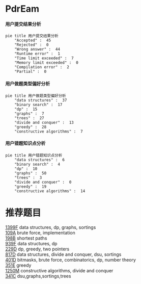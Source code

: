 # PdrEam

<!-- tabs:start -->



#### **用户提交结果分析**

```mermaid
pie title 用户提交结果分析
    "Accepted" :  45
    "Rejected" :  0
    "Wrong answer" :  44
    "Runtime error" :  1
    "Time limit exceeded" :  7
    "Memory limit exceeded" :  0
    "Compilation error" :  2
    "Partial" :  0
```

#### **用户做题类型偏好分析**

```mermaid
pie title 用户做题类型偏好分析
    "data structures" :  37
    "binary search" :  17
    "dp" :  15
    "graphs" :  7
    "trees" :  27
    "divide and conquer" :  13
    "greedy" :  28
    "constructive algorithms" :  7
```
#### **用户错题知识点分析**

```mermaid
pie title 用户错题知识点分析
    "data structures" :  6
    "binary search" :  4
    "dp" :  10
    "graphs" :  50
    "trees" :  3
    "divide and conquer" :  0
    "greedy" :  19
    "constructive algorithms" :  14
```



<!-- tabs:end -->
# 推荐题目
[1399F](https://codeforces.com/contest/1399/problem/F)		data structures,
                        dp,
                        graphs,
                        sortings		  
[109A](https://codeforces.com/contest/109/problem/A)		brute force,
                        implementation		  
[198B](https://codeforces.com/contest/198/problem/B)		shortest paths		  
[939F](https://codeforces.com/contest/939/problem/F)		data structures,
                        dp		  
[229D](https://codeforces.com/contest/229/problem/D)		dp,
                        greedy,
                        two pointers		  
[817D](https://codeforces.com/contest/817/problem/D)		data structures,
                        divide and conquer,
                        dsu,
                        sortings		  
[401D](https://codeforces.com/contest/401/problem/D)		bitmasks,
                        brute force,
                        combinatorics,
                        dp,
                        number theory		  
[351E](https://codeforces.com/contest/351/problem/E)		greedy		  
[1250M](https://codeforces.com/contest/1250/problem/M)		constructive algorithms,
                        divide and conquer		  
[341C](https://codeforces.com/contest/341/problem/C)		dsu,graphs,sortings,trees		  
